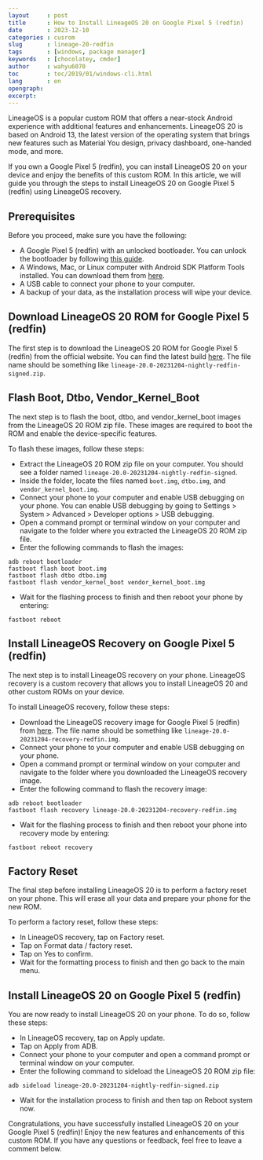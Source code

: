 ```yaml
---
layout     : post
title      : How to Install LineageOS 20 on Google Pixel 5 (redfin)
date       : 2023-12-10
categories : cusrom
slug       : lineage-20-redfin
tags       : [windows, package manager]
keywords   : [chocolatey, cmder]
author     : wahyu6070
toc        : toc/2019/01/windows-cli.html
lang       : en
opengraph:
excerpt:
---
```



LineageOS is a popular custom ROM that offers a near-stock Android experience with additional features and enhancements. LineageOS 20 is based on Android 13, the latest version of the operating system that brings new features such as Material You design, privacy dashboard, one-handed mode, and more.

If you own a Google Pixel 5 (redfin), you can install LineageOS 20 on your device and enjoy the benefits of this custom ROM. In this article, we will guide you through the steps to install LineageOS 20 on Google Pixel 5 (redfin) using LineageOS recovery.

## Prerequisites

Before you proceed, make sure you have the following:

- A Google Pixel 5 (redfin) with an unlocked bootloader. You can unlock the bootloader by following [this guide](https://wahyu6070.github.io/ubl/2023/12/10/ubl-google-pixel-5.html).
- A Windows, Mac, or Linux computer with Android SDK Platform Tools installed. You can download them from [here](https://developer.android.com/studio/releases/platform-tools).
- A USB cable to connect your phone to your computer.
- A backup of your data, as the installation process will wipe your device.

## Download LineageOS 20 ROM for Google Pixel 5 (redfin)

The first step is to download the LineageOS 20 ROM for Google Pixel 5 (redfin) from the official website. You can find the latest build [here](https://xdaforums.com/t/rom-official-redfin-lineageos-20.4217559/). The file name should be something like `lineage-20.0-20231204-nightly-redfin-signed.zip`.

## Flash Boot, Dtbo, Vendor_Kernel_Boot

The next step is to flash the boot, dtbo, and vendor_kernel_boot images from the LineageOS 20 ROM zip file. These images are required to boot the ROM and enable the device-specific features.

To flash these images, follow these steps:

- Extract the LineageOS 20 ROM zip file on your computer. You should see a folder named `lineage-20.0-20231204-nightly-redfin-signed`.
- Inside the folder, locate the files named `boot.img`, `dtbo.img`, and `vendor_kernel_boot.img`.
- Connect your phone to your computer and enable USB debugging on your phone. You can enable USB debugging by going to Settings > System > Advanced > Developer options > USB debugging.
- Open a command prompt or terminal window on your computer and navigate to the folder where you extracted the LineageOS 20 ROM zip file.
- Enter the following commands to flash the images:

```
adb reboot bootloader
fastboot flash boot boot.img
fastboot flash dtbo dtbo.img
fastboot flash vendor_kernel_boot vendor_kernel_boot.img
```

- Wait for the flashing process to finish and then reboot your phone by entering:

```
fastboot reboot
```

## Install LineageOS Recovery on Google Pixel 5 (redfin)

The next step is to install LineageOS recovery on your phone. LineageOS recovery is a custom recovery that allows you to install LineageOS 20 and other custom ROMs on your device.

To install LineageOS recovery, follow these steps:

- Download the LineageOS recovery image for Google Pixel 5 (redfin) from [here](https://download.lineageos.org/redfin). The file name should be something like `lineage-20.0-20231204-recovery-redfin.img`.
- Connect your phone to your computer and enable USB debugging on your phone.
- Open a command prompt or terminal window on your computer and navigate to the folder where you downloaded the LineageOS recovery image.
- Enter the following command to flash the recovery image:

```
adb reboot bootloader
fastboot flash recovery lineage-20.0-20231204-recovery-redfin.img
```

- Wait for the flashing process to finish and then reboot your phone into recovery mode by entering:

```
fastboot reboot recovery
```

## Factory Reset

The final step before installing LineageOS 20 is to perform a factory reset on your phone. This will erase all your data and prepare your phone for the new ROM.

To perform a factory reset, follow these steps:

- In LineageOS recovery, tap on Factory reset.
- Tap on Format data / factory reset.
- Tap on Yes to confirm.
- Wait for the formatting process to finish and then go back to the main menu.

## Install LineageOS 20 on Google Pixel 5 (redfin)

You are now ready to install LineageOS 20 on your phone. To do so, follow these steps:

- In LineageOS recovery, tap on Apply update.
- Tap on Apply from ADB.
- Connect your phone to your computer and open a command prompt or terminal window on your computer.
- Enter the following command to sideload the LineageOS 20 ROM zip file:

```
adb sideload lineage-20.0-20231204-nightly-redfin-signed.zip
```

- Wait for the installation process to finish and then tap on Reboot system now.

Congratulations, you have successfully installed LineageOS 20 on your Google Pixel 5 (redfin)! Enjoy the new features and enhancements of this custom ROM. If you have any questions or feedback, feel free to leave a comment below.



